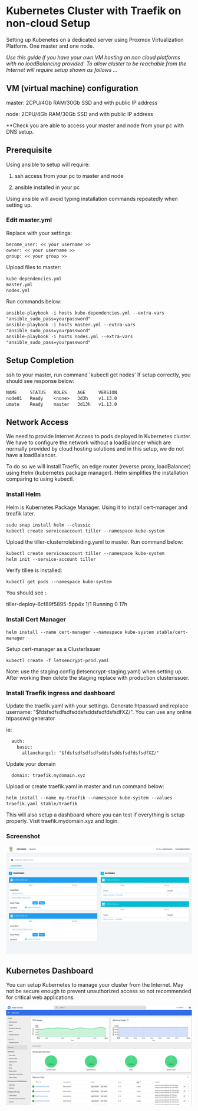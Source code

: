 # Kubernetes Cluster with Traefik on non-cloud Setup

Setting up Kubenetes on a dedicated server using Proxmox
Virtualization Platform. One master and one node.

*Use this guide if you have your own VM hosting on non cloud platforms with no loadBalancing provided. To allow cluster to be reachable from the Internet will require setup shown as follows ...*

## VM (virtual machine) configuration
master: 2CPU/4Gb RAM/30Gb SSD and with public IP address

node: 2CPU/4Gb RAM/30Gb SSD and with public IP address

**Check you are able to access your master and node from your pc with DNS setup.

## Prerequisite
Using ansible to setup will require:

1) ssh access from your pc to master and node

2) ansible installed in your pc

Using ansible will avoid typing installation commands repeatedly when setting up.

### Edit master.yml
Replace with your settings:

```
become_user: << your username >>
owner: << your username >>
group: << your group >>
```

Upload files to master:
```
kube-dependencies.yml
master.yml
nodes.yml
```

Run commands below:
```
ansible-playbook -i hosts kube-dependencies.yml --extra-vars "ansible_sudo_pass=yourpassword"
ansible-playbook -i hosts master.yml --extra-vars "ansible_sudo_pass=yourpassword"
ansible-playbook -i hosts nodes.yml --extra-vars "ansible_sudo_pass=yourpassword"
```

## Setup Completion
ssh to your master, run command 'kubectl get nodes'
If setup correctly, you should see response below:

```
NAME     STATUS   ROLES    AGE     VERSION
node01   Ready    <none>   3d3h    v1.13.0
umate    Ready    master   3d13h   v1.13.0
```


## Network Access
We need to provide Internet Access to pods deployed in Kubernetes cluster. We have to configure the network without a loadBalancer which are normally provided by cloud hosting solutions and in this setup, we do not have a loadBalancer.

To do so we will install Traefik, an edge router (reverse proxy, loadBalancer) using Helm (kubernetes package manager). Helm simplifies the installation comparing to using kubectl.

### Install Helm
Helm is Kubernetes Package Manager. Using it to install cert-manager and treafik later.

```
sudu snap install helm --classic
kubectl create serviceaccount tiller --namespace kube-system
```

Upload the tiller-clusterrolebinding.yaml to master. Run command below:
```
kubectl create serviceaccount tiller --namespace kube-system
helm init --service-account tiller
```

Verify tillee is installed:
```
kubectl get pods --namespace kube-system
```

You should see :

tiller-deploy-6cf89f5895-5pp4x   1/1     Running   0          17h

### Install Cert Manager
```
helm install --name cert-manager --namespace kube-system stable/cert-manager
```


Setup cert-manager as a ClusterIssuer
```
kubectl create -f letsencrypt-prod.yaml

```
Note: use the staging config (letsencrypt-staging.yaml) when setting up. After working then delete the staging replace with production clusterissuer.

### Install Traefik ingress and dashboard
Update the traefik.yaml with  your settings. Generate htpasswd and replace 
username: "$fdsfsdfsdfsdfsddsfsddsfsdfdsfsdfXZ/". You can use any online htpasswd generator

ie:
```
  auth:
    basic:
      allanchangcl: "$fdsfsdfsdfsdfsddsfsddsfsdfdsfsdfXZ/"
```

Update your domain
```
  domain: traefik.mydomain.xyz
```
Upload or create traefik.yaml in master and run command below:

```
helm install --name my-traefik --namespace kube-system --values traefik.yaml stable/traefik
```

This will also setup a dashboard where you can test if everything is setup properly. Visit traefik.mydomain.xyz and login. 

### Screenshot

![Traefik Dashboard](traefik-dashboard.png)

## Kubernetes Dashboard
You can setup Kubernetes to manage your cluster from the Internet. May not be secure enough to prevent unauthorized access so not recommended for critical web applications.

![Kubernetes Dashboard](kubernetes-dashboard.png)
